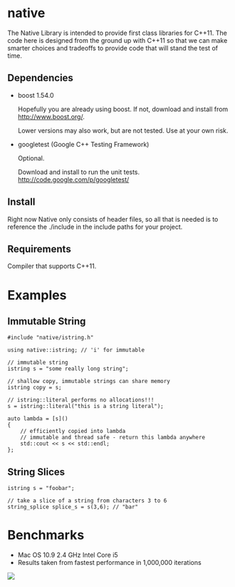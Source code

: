 native
======

The Native Library is intended to provide first class libraries for C++11. The
code here is designed from the ground up with C++11 so that we can make smarter
choices and tradeoffs to provide code that will stand the test of time.

Dependencies
------------

- boost 1.54.0

    Hopefully you are already using boost. If not, download and install from http://www.boost.org/.
    
    Lower versions may also work, but are not tested. Use at your own risk.

- googletest (Google C++ Testing Framework)

    Optional.
    
    Download and install to run the unit tests.
    http://code.google.com/p/googletest/

Install
-------

Right now Native only consists of header files, so all that is needed is to
reference the ./include in the include paths for your project.

Requirements
------------

Compiler that supports C++11.

Examples
========

Immutable String
----------------

```
#include "native/istring.h"

using native::istring; // 'i' for immutable

// immutable string
istring s = "some really long string";

// shallow copy, immutable strings can share memory
istring copy = s;

// istring::literal performs no allocations!!!
s = istring::literal("this is a string literal");

auto lambda = [s]()
{
    // efficiently copied into lambda
    // immutable and thread safe - return this lambda anywhere
    std::cout << s << std::endl;
};
```

String Slices
-------------

```
istring s = "foobar";

// take a slice of a string from characters 3 to 6
string_splice splice_s = s(3,6); // "bar"
```

Benchmarks
==========

- Mac OS 10.9 2.4 GHz Intel Core i5
- Results taken from fastest performance in 1,000,000 iterations

![](https://raw.github.com/syvex/native-wiki/master/benchmark-assign.png)
